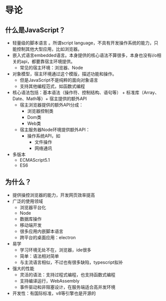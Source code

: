 # 导论
## 什么是JavaScript？
- 轻量级的脚本语言 。所谓script language，不具有开发操作系统的能力，只能控制其他大型应用，比如浏览器。
- 嵌入式语言embedded语言。本身提供的核心语法不算很多，本身也没有i/o相关的api，都要靠宿主环境提供。
  - 常见的宿主环境：浏览器、Node
- 对象模型，宿主环境通过这个模版，描述功能和操作。
  - 但是JavaScript不是纯粹的面向对象语言
  - 支持其他编程范式，如函数式编程
- 核心语法包括：基本语法（操作符、控制结构、语句等） + 标准库（Array、Date、Math等）+ 宿主提供的额外API
  - 宿主浏览器提供的额外API分成：
    - 浏览器控制类
    - Dom类
    - Web类
  - 宿主服务器Node环境提供额外API：
    - 操作系统API，如
      - 文件操作
      - 网络通讯
- 多版本 
  - ECMAScript5.1
  - ES6

## 为什么？
- 提供操控浏览器的能力，开发网页效率提高
- 广泛的使用领域
  - 浏览器平台化
  - Node
  - 数据库操作
  - 移动端开发
  - 很多应用内嵌脚本语言
  - 跨平台的桌面应用：electron
- 易学
  - 学习环境无处不在，浏览器，ide很多
  - 简单：语法相对简单
  - 与主流语言相似，不过也有很多缺陷，typescript拟补
- 强大的性能
  - 灵活的语法：支持过程式编程，也支持函数式编程
  - 支持编译运行，WebAssembly
  - 事件驱动和非阻塞设计，在服务端适合高并发环境
- 开发性：有国际标准，v8等引擎也是开源的
